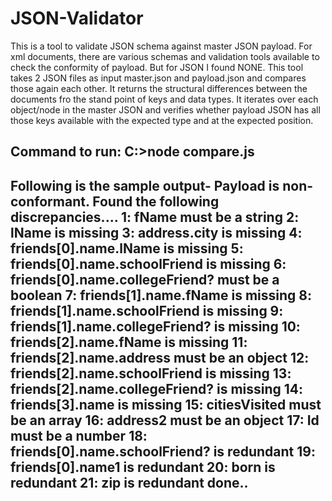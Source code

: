 # JSON-Validator
This is a tool to validate JSON schema against master JSON payload. For xml documents, there are various schemas and 
validation tools available to check the conformity of payload. But for JSON I found NONE.
This tool takes 2 JSON files as input master.json and payload.json and compares those again each other.
It returns the structural differences between the documents fro the stand point of keys and data types.
It iterates over each object/node in the master JSON and verifies whether payload JSON has all those keys available
with the expected type and at the expected position.

Command to run:
C:>node compare.js
-----------------------------------------------
Following is the sample output-
Payload is non-conformant. Found the following discrepancies....
 1: fName must be a string
 2: lName is missing
 3: address.city is missing
 4: friends[0].name.lName is missing
 5: friends[0].name.schoolFriend is missing
 6: friends[0].name.collegeFriend? must be a boolean
 7: friends[1].name.fName is missing
 8: friends[1].name.schoolFriend is missing
 9: friends[1].name.collegeFriend? is missing
 10: friends[2].name.fName is missing
 11: friends[2].name.address must be an object
 12: friends[2].name.schoolFriend is missing
 13: friends[2].name.collegeFriend? is missing
 14: friends[3].name is missing
 15: citiesVisited must be an array
 16: address2 must be an object
 17: Id must be a number
 18: friends[0].name.schoolFriend? is redundant
 19: friends[0].name1 is redundant
 20: born is redundant
 21: zip is redundant
 done..
------------------------------------------------------ 
 
